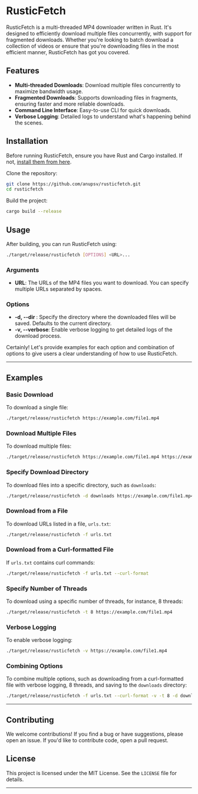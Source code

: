 # RusticFetch

RusticFetch is a multi-threaded MP4 downloader written in Rust. It's designed to efficiently download multiple files concurrently, with support for fragmented downloads. Whether you're looking to batch download a collection of videos or ensure that you're downloading files in the most efficient manner, RusticFetch has got you covered.

## Features

- **Multi-threaded Downloads**: Download multiple files concurrently to maximize bandwidth usage.
- **Fragmented Downloads**: Supports downloading files in fragments, ensuring faster and more reliable downloads.
- **Command Line Interface**: Easy-to-use CLI for quick downloads.
- **Verbose Logging**: Detailed logs to understand what's happening behind the scenes.

## Installation

Before running RusticFetch, ensure you have Rust and Cargo installed. If not, [install them from here](https://rustup.rs/).

Clone the repository:

```bash
git clone https://github.com/anupsv/rusticfetch.git
cd rusticfetch
```

Build the project:

```bash
cargo build --release
```

## Usage

After building, you can run RusticFetch using:

```bash
./target/release/rusticfetch [OPTIONS] <URL>...
```

### Arguments

- **URL**: The URLs of the MP4 files you want to download. You can specify multiple URLs separated by spaces.

### Options

- **-d, --dir <DIRECTORY>**: Specify the directory where the downloaded files will be saved. Defaults to the current directory.
- **-v, --verbose**: Enable verbose logging to get detailed logs of the download process.

Certainly! Let's provide examples for each option and combination of options to give users a clear understanding of how to use RusticFetch.

---

## Examples

### Basic Download

To download a single file:

```bash
./target/release/rusticfetch https://example.com/file1.mp4
```

### Download Multiple Files

To download multiple files:

```bash
./target/release/rusticfetch https://example.com/file1.mp4 https://example.com/file2.mp4
```

### Specify Download Directory

To download files into a specific directory, such as `downloads`:

```bash
./target/release/rusticfetch -d downloads https://example.com/file1.mp4
```

### Download from a File

To download URLs listed in a file, `urls.txt`:

```bash
./target/release/rusticfetch -f urls.txt
```

### Download from a Curl-formatted File

If `urls.txt` contains curl commands:

```bash
./target/release/rusticfetch -f urls.txt --curl-format
```

### Specify Number of Threads

To download using a specific number of threads, for instance, 8 threads:

```bash
./target/release/rusticfetch -t 8 https://example.com/file1.mp4
```

### Verbose Logging

To enable verbose logging:

```bash
./target/release/rusticfetch -v https://example.com/file1.mp4
```

### Combining Options

To combine multiple options, such as downloading from a curl-formatted file with verbose logging, 8 threads, and saving to the `downloads` directory:

```bash
./target/release/rusticfetch -f urls.txt --curl-format -v -t 8 -d downloads
```

---

## Contributing

We welcome contributions! If you find a bug or have suggestions, please open an issue. If you'd like to contribute code, open a pull request.

## License

This project is licensed under the MIT License. See the `LICENSE` file for details.

---